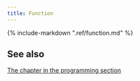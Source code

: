 ```yaml
---
title: Function
---
```

{% include-markdown ".ref/function.md" %}


## See also

[The chapter in the programming section](../manual/functions.md)